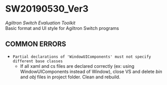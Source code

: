 # SW20190530_Ver3
*Agiltron Switch Evaluation Toolkit*  
Basic format and UI style for Agiltron Switch programs

## COMMON ERRORS
- ``` Partial declarations of 'WindowUIComponents' must not specify different base classes ```  
  - If all xaml and cs files are declared correctly (ex: using WindowUIComponents instead of Window), close VS and delete _bin_ and _obj_ files in project folder. Clean and rebuild.


